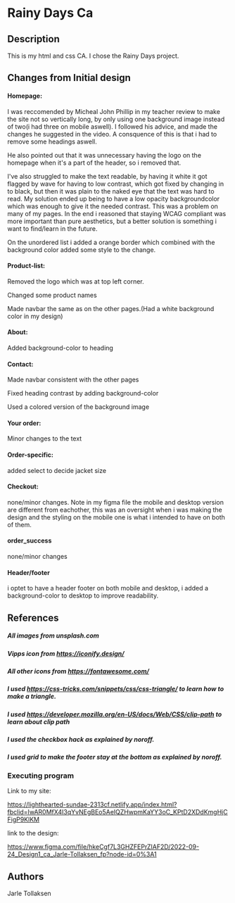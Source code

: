 # Rainy Days Ca

## Description

This is my html and css CA. I chose the Rainy Days project.

## Changes from Initial design

#### Homepage:

I was reccomended by Micheal John Phillip in my teacher review to make the site not so vertically long, by only using one background image instead of two(i had three on mobile aswell). I followed his advice, and made the changes he suggested in the video. A consquence of this is that i had to remove some headings aswell.

He also pointed out that it was unnecessary having the logo on the homepage when it's a part of the header, so i removed that. 

I've also struggled to make the text readable, by having it white it got flagged by wave for having to low contrast, which got fixed by changing in to black, but then it was plain to the naked eye that the text was hard to read. My solution ended up being to have a low opacity backgroundcolor which was enough to give it the needed contrast. This was a problem on many of my pages. In the end i reasoned that staying WCAG compliant was more important than pure aesthetics, but a better solution is something i want to find/learn in the future.  

On the unordered list i added a orange border which combined with the background color added some style to the change.


#### Product-list:

Removed the logo which was at top left corner. 

Changed some product names 

Made navbar the same as on the other pages.(Had a white background color in my design)

#### About:
Added background-color to heading

#### Contact:
Made navbar consistent with the other pages

Fixed heading contrast by adding background-color

Used a colored version of the background image 

#### Your order:
Minor changes to the text

#### Order-specific:
added select to decide jacket size

#### Checkout:
none/minor changes. Note in my figma file the mobile and desktop version are different from eachother, this was an oversight when i was making the design and the styling on the mobile one is what i intended to have on both of them. 

#### order_success
none/minor changes

#### Header/footer
i optet to have a header footer on both mobile and desktop, i added a background-color to desktop to improve readability. 


## References
 ##### All images from unsplash.com 
 ##### Vipps icon from https://iconify.design/
 ##### All other icons from https://fontawesome.com/ 

##### I used https://css-tricks.com/snippets/css/css-triangle/ to learn how to make a triangle. 
##### I used https://developer.mozilla.org/en-US/docs/Web/CSS/clip-path to learn about clip path

##### I used the checkbox hack as explained by noroff.
##### I used grid to make the footer stay at the bottom as explained by noroff. 




### Executing program

Link to my site:

https://lighthearted-sundae-2313cf.netlify.app/index.html?fbclid=IwAR0MfX4I3qYvNEgBEo5AeIQZHwpmKaYY3oC_KPtD2XDdKmgHjCFigP9KlKM


link to the design: 

https://www.figma.com/file/hkeCgf7L3GHZFEPrZIAF2D/2022-09-24_Design1_ca_Jarle-Tollaksen_fp?node-id=0%3A1

## Authors

Jarle Tollaksen

